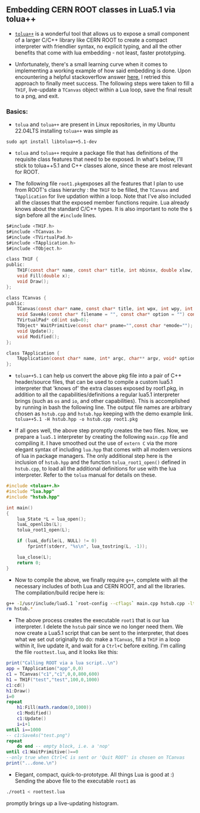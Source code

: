 ## Embedding CERN ROOT classes in Lua5.1 via tolua++


* [```tolua++```](https://web.tecgraf.puc-rio.br/~celes/tolua/tolua-3.2.html) is a wonderful tool that allows us to expose a small component of a larger C/C++ library like CERN ROOT to create a compact interpreter with friendlier syntax,
no explicit typing, and all the other benefits that come with lua embedding - not least, faster prototyping.

* Unfortunately, there's a small learning curve when it comes to implementing a working example of how said embedding is done. Upon encountering a helpful 
stackoverflow answer [here](https://stackoverflow.com/questions/4482518/setting-up-an-environment-for-an-embedded-lua-script), I retried this approach to finally
meet success. The following steps were taken to fill a ```TH1F```, live-update a ```TCanvas``` object within a Lua loop, save the final result to a png, and exit.

### Basics:
* ```tolua``` and ```tolua++``` are present in Linux repositories, in my Ubuntu 22.04LTS installing `tolua++` was simple as
```
sudo apt install libtolua++5.1-dev
```
* ```tolua``` and ```tolua++``` require a package file that has definitions of the requisite class features that need to be exposed. In what's below, I'll stick to tolua++5.1 and C++ classes alone,
 since these are most relevant for ROOT.

* The following file ```root1.pkg```exposes all the features that I plan to use from ROOT's class hierarchy : the ```TH1F``` to be filled, the ```TCanvas``` and ```TApplication``` for live updation
within a loop. Note that I've also included all the classes that the exposed member functions require. Lua already knows about the standard C/C++ types. It is also important to note the ```$``` sign
before all the ```#include``` lines.

```C
$#include <TH1F.h>
$#include <TCanvas.h>
$#include <TVirtualPad.h>
$#include <TApplication.h>
$#include <TObject.h>

class TH1F {
public:
    TH1F(const char* name, const char* title, int nbinsx, double xlow, double xhigh);
    void Fill(double x);
    void Draw();
};

class TCanvas {
public:
    TCanvas(const char* name, const char* title, int wpx, int wpy, int ww, int hh);
    void SaveAs(const char* filename = "", const char* option = "") const;
    TVirtualPad* cd(int sub=0);
    TObject* WaitPrimitive(const char* pname="",const char *emode="");
    void Update();
    void Modified();
};

class TApplication {
    TApplication(const char* name, int* argc, char** argv, void* options=nullptr, int numoptions=0);
};
```
* ```tolua++5.1``` can help us convert the above pkg file into a pair of C++ header/source files, that can be used to compile a custom lua5.1 interpreter that 'knows of' the extra classes
exposed by root1.pkg, in addition to all the capabilities/definitions a regular lua5.1 interpreter brings (such as ```os``` and ```io```, and other capabilities). This is accomplished by running 
in bash the following line. The output file names are arbitrary chosen as ```hstub.cpp``` and ```hstub.hpp``` keeping with the demo example link.
``` tolua++5.1 -H hstub.hpp -o hstub.cpp root1.pkg ```

* If all goes well, the above step promptly creates the two files. Now, we prepare a ```lua5.1``` interpreter by creating the following ```main.cpp``` file and compiling it. I have smoothed out
the use of ```extern C``` via the more elegant syntax of including ```lua.hpp``` that comes with all modern versions of lua in package managers. The only additional step here is the inclusion
of ```hstub.hpp``` and the function ```tolua_root1_open()``` defined in ```hstub.cpp```, to load all the additional definitions for use with the lua interpreter. Refer to the ```tolua``` manual for details on these.

```C
#include <tolua++.h>
#include "lua.hpp"
#include "hstub.hpp"

int main()
{
    lua_State *L = lua_open();
    luaL_openlibs(L);
    tolua_root1_open(L);

    if (luaL_dofile(L, NULL) != 0)
        fprintf(stderr, "%s\n", lua_tostring(L, -1));

    lua_close(L);
    return 0;
}
```
* Now to compile the above, we finally require ```g++```, complete with all the necessary includes of both Lua and CERN ROOT, and all the libraries. The compilation/build recipe here is:
```bash
g++ -I/usr/include/lua5.1 `root-config --cflags` main.cpp hstub.cpp -ltolua++5.1 -llua5.1 `root-config --glibs` -o root1
rm hstub.*
```
* The above process creates the executable ```root1``` that is our lua interpreter. I delete the ```hstub``` pair since we no longer need them. We now create a Lua5.1 script that can be sent to the interpreter, that does what we set out originally to do:
make a ```TCanvas```, fill a ```TH1F``` in a loop within it, live update it, and wait for a ```Ctrl+C``` before exiting. I'm calling the file ```roottest.lua```, and it looks like this:

```lua
print("Calling ROOT via a lua script..\n")
app = TApplication("app",0,0)
c1 = TCanvas("c1","c1",0,0,800,600)
h1 = TH1F("test","test",100,0,1000)
c1:cd()
h1:Draw()
i=0
repeat
    h1:Fill(math.random(0,1000))
    c1:Modified()
    c1:Update()
    i=i+1
until i==1000
-- c1:SaveAs("test.png")
repeat 
    do end -- empty block, i.e. a 'nop'
until c1:WaitPrimitive()==0 
--only true when Ctrl+C is sent or 'Quit ROOT' is chosen on TCanvas
print("...done.\n")
```
* Elegant, compact, quick-to-prototype. All things Lua is good at :) Sending the above file to the executable ```root1``` as
```bash
./root1 < roottest.lua
```
promptly brings up a live-updating histogram. 
